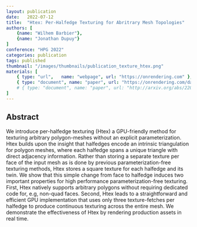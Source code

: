 ```yaml
---
layout: publication
date:   2022-07-12
title:  "Htex: Per-Halfedge Texturing for Abritrary Mesh Topologies"
authors: [
    {name: "Wilhem Barbier"},
    {name: "Jonathan Dupuy"}
]
conference: "HPG 2022"
categories: publication
tags: published
thumbnail: "/images/thumbnails/publication_texture_htex.png"
materials: [
    { type: "url",   name: "webpage", url: "https://onrendering.com" },
    { type: "document", name: "paper", url: "https://onrendering.com/data/papers/htex/htex.pdf" },
    # { type: "document", name: "paper", url: "http://arxiv.org/abs/2206.13112" },
]
---
```



## Abstract
We introduce per-halfedge texturing (Htex) a GPU-friendly method for texturing arbitrary polygon-meshes without an explicit parameterization. Htex builds upon the insight that halfedges encode an intrinsic triangulation for polygon meshes, where each halfedge spans a unique triangle with direct adjacency information. Rather than storing a separate texture per face of the input mesh as is done by previous parameterization-free texturing methods, Htex stores a square texture for each halfedge and its twin. We show that this simple change from face to halfedge induces two important properties for high performance parameterization-free texturing. First, Htex natively supports arbitrary polygons without requiring dedicated code for, e.g, non-quad faces. Second, Htex leads to a straightforward and efficient GPU implementation that uses only three texture-fetches per halfedge to produce continuous texturing across the entire mesh. We demonstrate the effectiveness of Htex by rendering production assets in real time.
